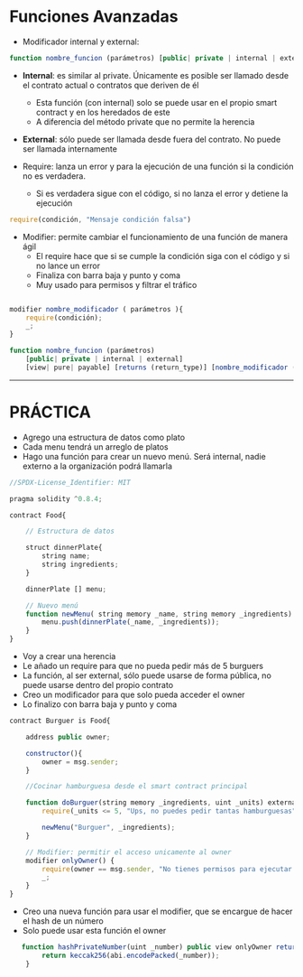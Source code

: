 # Funciones Avanzadas

- Modificador internal y external:

~~~js
function nombre_funcion (parámetros) [public| private | internal | external] [view| pure| payable] [returns (return_type)]{}
~~~

- **Internal**: es similar al private.  Únicamente es posible ser llamado desde el contrato actual o contratos que deriven de él
    - Esta función (con internal) solo se puede usar en el propio smart contract y en los heredados de este
    - A diferencia del método private que no permite la herencia
- **External**: sólo puede ser llamada desde fuera del contrato. No puede ser llamada internamente

- Require: lanza un error y para la ejecución de una función si la condición no es verdadera.
    - Si es verdadera sigue con el código, si no lanza el error y detiene la ejecución

~~~js
require(condición, "Mensaje condición falsa")
~~~

- Modifier: permite cambiar el funcionamiento de una función de manera ágil
    - El require hace que si se cumple la condición siga con el código y si no lance un error
    - Finaliza con barra baja y punto y coma
    - Muy usado para permisos y filtrar el tráfico

~~~js

modifier nombre_modificador ( parámetros ){
    require(condición);
    _;
}

function nombre_funcion (parámetros) 
    [public| private | internal | external] 
    [view| pure| payable] [returns (return_type)] [nombre_modificador (parámetros)]{}
~~~

----
# PRÁCTICA

- Agrego una estructura de datos como plato
- Cada menu tendrá un arreglo de platos
- Hago una función para crear un nuevo menú. Será internal, nadie externo a la organización podrá llamarla

~~~js
//SPDX-License_Identifier: MIT

pragma solidity ^0.8.4;

contract Food{

    // Estructura de datos

    struct dinnerPlate{
        string name;
        string ingredients;
    }

    dinnerPlate [] menu;

    // Nuevo menú
    function newMenu( string memory _name, string memory _ingredients) internal {
        menu.push(dinnerPlate(_name, _ingredients));
    }
}
~~~

- Voy a crear una herencia
- Le añado un require para que no pueda pedir más de 5 burguers
- La función, al ser external, sólo puede usarse de forma pública, no puede usarse dentro del propio contrato
- Creo un modificador para que solo pueda acceder el owner
- Lo finalizo con barra baja y punto y coma

~~~js
contract Burguer is Food{

    address public owner;

    constructor(){
        owner = msg.sender;
    }

    //Cocinar hamburguesa desde el smart contract principal

    function doBurguer(string memory _ingredients, uint _units) external{
        require(_units <= 5, "Ups, no puedes pedir tantas hamburguesas");

        newMenu("Burguer", _ingredients);
    }

    // Modifier: permitir el acceso unicamente al owner
    modifier onlyOwner() {
        require(owner == msg.sender, "No tienes permisos para ejecutar esta funcion");
        _;
    }
}
~~~

- Creo una nueva función para usar el modifier, que se encargue de hacer el hash de un número
- Solo puede usar esta función el owner

~~~js
   function hashPrivateNumber(uint _number) public view onlyOwner returns (bytes32){
        return keccak256(abi.encodePacked(_number));
    }
~~~